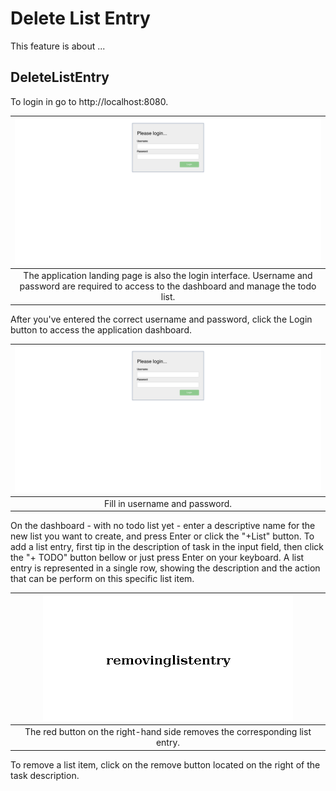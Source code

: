 # Delete List Entry

This feature is about ...

## DeleteListEntry

To login in go to http://localhost:8080.

| ![ApplicationLandingPage](./ApplicationLandingPage.png "Application Landing Page") |
| :--: |
| The application landing page is also the login interface. Username and password are required to access to the dashboard and manage the todo list. |

After you've entered the correct username and password, click the Login button to access the application dashboard.

| ![ApplicationLandingPage](./ApplicationLandingPage.png "Application Landing Page") |
| :--: |
| Fill in username and password. |

On the dashboard - with no todo list yet - enter a descriptive name for the new list you want to create,
and press Enter or click the "+List" button.
To add a list entry, first tip in the description of task in the input field,
then click the "+ TODO" button bellow or just press Enter on your keyboard.
A list entry is represented in a single row, showing the description and the action that can be perform on this specific list item.

| ![removinglistentry](./removinglistentry.png "removing list entry") |
| :--: |
| The red button on the right-hand side removes the corresponding list entry. |

To remove a list item, click on the remove button located on the right of the task description.

